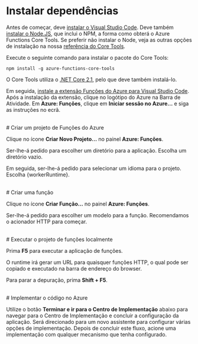 # Instalar dependências

Antes de começar, deve [instalar o Visual Studio Code](https://go.microsoft.com/fwlink/?linkid=2016593). Deve também [instalar o Node.JS](https://go.microsoft.com/fwlink/?linkid=2016195), que inclui o NPM, a forma como obterá o Azure Functions Core Tools. Se preferir não instalar o Node, veja as outras opções de instalação na nossa [referência do Core Tools](https://go.microsoft.com/fwlink/?linkid=2016192).

Execute o seguinte comando para instalar o pacote do Core Tools:

``` npm install -g azure-functions-core-tools ```

O Core Tools utiliza o [.NET Core 2.1](https://go.microsoft.com/fwlink/?linkid=2016373), pelo que deve também instalá-lo.

Em seguida, [instale a extensão Funções do Azure para Visual Studio Code](https://go.microsoft.com/fwlink/?linkid=2016800). Após a instalação da extensão, clique no logótipo do Azure na Barra de Atividade. Em **Azure: Funções**, clique em **Iniciar sessão no Azure...** e siga as instruções no ecrã.

<br/>
# Criar um projeto de Funções do Azure

Clique no ícone **Criar Novo Projeto...** no painel **Azure: Funções**.

Ser-lhe-á pedido para escolher um diretório para a aplicação. Escolha um diretório vazio.

Em seguida, ser-lhe-á pedido para selecionar um idioma para o projeto. Escolha {workerRuntime}.

<br/>
# Criar uma função

Clique no ícone **Criar Função...** no painel **Azure: Funções**.

Ser-lhe-á pedido para escolher um modelo para a função. Recomendamos o acionador HTTP para começar.

<br/>
# Executar o projeto de funções localmente

Prima **F5** para executar a aplicação de funções.

O runtime irá gerar um URL para quaisquer funções HTTP, o qual pode ser copiado e executado na barra de endereço do browser.

Para parar a depuração, prima **Shift + F5**.

<br/>
# Implementar o código no Azure

Utilize o botão **Terminar e ir para o Centro de Implementação** abaixo para navegar para o Centro de Implementação e concluir a configuração da aplicação. Será direcionado para um novo assistente para configurar várias opções de implementação. Depois de concluir este fluxo, acione uma implementação com qualquer mecanismo que tenha configurado.
